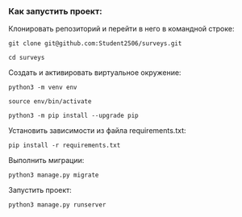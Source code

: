 ### Как запустить проект:

Клонировать репозиторий и перейти в него в командной строке:

```
git clone git@github.com:Student2506/surveys.git
```

```
cd surveys
```

Cоздать и активировать виртуальное окружение:

```
python3 -m venv env
```

```
source env/bin/activate
```

```
python3 -m pip install --upgrade pip
```

Установить зависимости из файла requirements.txt:

```
pip install -r requirements.txt
```

Выполнить миграции:

```
python3 manage.py migrate
```

Запустить проект:

```
python3 manage.py runserver
```

